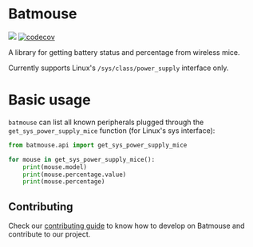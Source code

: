 Batmouse
========

![](https://github.com/tarcisioe/batmouse/workflows/CI/badge.svg)
[![codecov](https://codecov.io/gh/tarcisioe/batmouse/branch/main/graph/badge.svg)](https://codecov.io/gh/tarcisioe/batmouse)

A library for getting battery status and percentage from wireless mice.

Currently supports Linux's `/sys/class/power_supply` interface only.


Basic usage
===========

`batmouse` can list all known peripherals plugged through the
`get_sys_power_supply_mice` function (for Linux's sys interface):

```python
from batmouse.api import get_sys_power_supply_mice

for mouse in get_sys_power_supply_mice():
    print(mouse.model)
    print(mouse.percentage.value)
    print(mouse.percentage)
```


Contributing
------------

Check our [contributing guide](CONTRIBUTING.md) to know how to develop on
Batmouse and contribute to our project.
